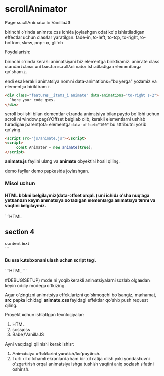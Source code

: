 # scrollAnimator
 Page scrollAnimator in VanillaJS



birinchi o'rinda animate.css ichida joylashgan odat ko'p ishlatiladigan effectlar uchun classlar yaratilgan. 
fade-in, to-left, to-top, to-right, to-bottom, skew, pop-up, glitch

Foydalanish:

birinchi o'rinda kerakli animatsiyani biz elementga biriktiramiz.
animate class standart class uni barcha scrollAnimator ishlatiladigan elementlarga qo'shamiz.



endi esa kerakli animatsiya nomini data-animations="bu yerga"  yozamiz va elementga biriktiramiz.



```HTML
<div class="features__items_i animate" data-animations="to-right s-2">
  `here your code goes.
</div>
```


scroll bo'lishi bilan elementlar ekranda animatsiya bilan paydo bo'lishi uchun scroll ni window.pageYOffset belgilab olib, 
kerakli elementlarni ushlab turadigan parent(ota) elementga `data-offset="100"`   bu attributni yozib qo'ying.

```HTML
<script src="js/animate.js"></script>
<script>
	 const Animater = new animate(true);
</script>
```

**animate.js** faylini ulang va **animate**  obyektini hosil qiling.

demo fayllar demo papkasida joylashgan.



<h3>Misol uchun</h3>


<h4>HTML blokni belgilaymiz(data-offset orqali.) uni ichida o'sha nuqtaga yetkandan keyin animatsiya bo'ladigan elemenlarga animatsiya turini va vaqtini belgilaymiz.</h4>
```HTML
<section class="sec4" data-offset="1300">
    <h2 class="animate" data-animations="fade-in">section 4</h2>
    <div class="content animate" data-animations="fade-in s-2">content text</div>
</section>
```
<h4>Bu esa kutubxonani ulash uchun script tegi. </h4>
```HTML
<script src="js/animate.js"></script>
<script>
	 const Animater = new animate(true);
</script>
```

#DEBUG(SETUP) mode ni yoqib kerakli animatsiyalarni sozlab olgandan keyin oddiy modega o'tkizing.


Agar o'zingizni animatsiya effektlarizni qo'shmoqchi bo'lsangiz, marhamat, **src** papka ichidagi **animate.css** fayldagi effektlar qo'shib push request qiling. 

Proyekt uchun ishlatilgan texnlogiyalar:
1. HTML
2. scss/css
3. Babel/VanillaJS


Ayni vaqtdagi qilinishi kerak ishlar:
1. Animatsiya effektlarini yaratish/ko'paytirish.
2. Turli xil o'lchamli ekranlarda ham bir xil natija olish yoki yondashuvni o'zgartirish orqali animatsiya ishga tushish vaqtini aniq sozlash sifatini oshirish.